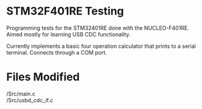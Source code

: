 # STM32F401RE Testing
 Programming tests for the STM32401RE done with the NUCLEO-F401RE. Aimed mostly for learning USB CDC functionality.  
 
 Currently implements a basic four operation calculator that prints to a serial terminal. Connects through a COM port.  
 
# Files Modified
/Src/main.c  
/Src/usbd_cdc_if.c  
